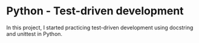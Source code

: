 # Python - Test-driven development
In this project, I started practicing test-driven development using docstring and unittest in Python.
